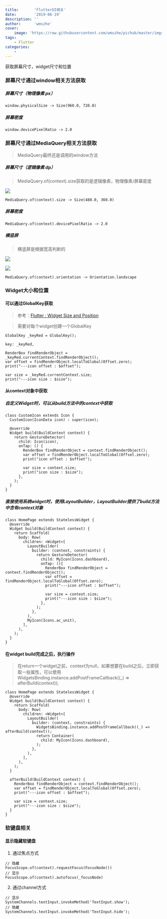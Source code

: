 ```yaml
---
title:       'FlutterUI相关'
date:        '2019-06-19'
description: ''
author:      'wmszhe'
cover:
    image: 'https://raw.githubusercontent.com/wmszhe/pichub/master/imgs/flutterui-xiang-guan.png'
tags:
    - Flutter
categories:
    - 
---
```


获取屏幕尺寸，widget尺寸和位置

<!--more--> 

### 屏幕尺寸通过window相关方法获取

##### 屏幕尺寸（物理像素 px）
```
window.physicalSize -> Size(960.0, 720.0)
```
##### 屏幕密度
```
window.devicePixelRatio -> 2.0
```

### 屏幕尺寸通过MediaQuery相关方法获取

> MediaQuery最终还是调用的window方法

##### 屏幕尺寸（逻辑像素 dp）

> MediaQuery.of(context).size获取的是逻辑像素，物理像素/屏幕密度

![](https://raw.githubusercontent.com/wmszhe/pichub/master/imgs/1560934244332.png)

```
MediaQuery.of(context).size -> Size(480.0, 360.0)
```

##### 屏幕密度
```
MediaQuery.of(context).devicePixelRatio -> 2.0
```

##### 横竖屏

> 横竖屏是根据宽高判断的

![](https://raw.githubusercontent.com/wmszhe/pichub/master/imgs/1560934253781.png)

![](https://raw.githubusercontent.com/wmszhe/pichub/master/imgs/1560934262800.png)

```
MediaQuery.of(context).orientation -> Orientation.landscape
```

### Widget大小和位置

#### 可以通过GlobalKey获取

> 参考：[Flutter : Widget Size and Position](https://medium.com/@diegoveloper/flutter-widget-size-and-position-b0a9ffed9407)

> 需要对每个widget创建一个GlobalKey

```
GlobalKey _keyRed = GlobalKey();
```

```
key: _keyRed,
```

```
RenderBox findRenderObject = _keyRed.currentContext.findRenderObject();
var offset = findRenderObject.localToGlobal(Offset.zero);
print("---icon offset : $offset");

var size = _keyRed.currentContext.size;
print("---icon size : $size");
```

#### 从context对象中获取


##### 自定义Widget时，可以从build方法中的context中获取

```
class CustomIcon extends Icon {
  CustomIcon(IconData icon) : super(icon);

  @override
  Widget build(BuildContext context) {
    return GestureDetector(
      child: Icon(icon),
      onTap: () {
        RenderBox findRenderObject = context.findRenderObject();
        var offset = findRenderObject.localToGlobal(Offset.zero);
        print("icon offset : $offset");

        var size = context.size;
        print("icon size : $size");
      },
    );
  }
}
```

##### 直接使用系统widget时，使用LayoutBuilder，LayoutBuilder提供了build方法中含有context对象

```
class HomePage extends StatelessWidget {
  @override
  Widget build(BuildContext context) {
    return Scaffold(
      body: Row(
        children: <Widget>[
          LayoutBuilder(
            builder: (context, constraints) {
              return GestureDetector(
                child: MyIcon(Icons.dashboard),
                onTap: (){
                  RenderBox findRenderObject = context.findRenderObject();
                  var offset = findRenderObject.localToGlobal(Offset.zero);
                  print("---icon offset : $offset");

                  var size = context.size;
                  print("---icon size : $size");
                },
              );
            },
          ),
          MyIcon(Icons.ac_unit),
        ],
      ),
    );
  }
}
```

#### 在widget build完成之后，执行操作

> 在return一个widget之前，context为null，如果想要在build之后，立即获取一些属性，可以使用WidgetsBinding.instance.addPostFrameCallback((_) => afterBuild(context));

```
class HomePage extends StatelessWidget {
  @override
  Widget build(BuildContext context) {
    return Scaffold(
      body: Row(
        children: <Widget>[
          LayoutBuilder(
            builder: (context, constraints) {
              WidgetsBinding.instance.addPostFrameCallback((_) => afterBuild(context));
              return Container(
                child: MyIcon(Icons.dashboard),
              );
            },
          ),
        ],
      ),
    );
  }

  afterBuild(BuildContext context) {
    RenderBox findRenderObject = context.findRenderObject();
    var offset = findRenderObject.localToGlobal(Offset.zero);
    print("---icon offset : $offset");

    var size = context.size;
    print("---icon size : $size");
  }
}
```

### 软键盘相关

#### 显示隐藏软键盘
1. 通过焦点方式

```
// 隐藏
FocusScope.of(context).requestFocus(FocusNode())
// 显示
FocusScope.of(context).autofocus(_focusNode)
```

2. 通过channel方式

```
// 显示
SystemChannels.textInput.invokeMethod('TextInput.show');
// 隐藏
SystemChannels.textInput.invokeMethod('TextInput.hide');
```
